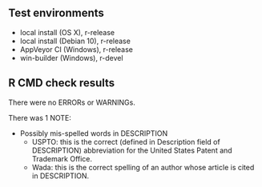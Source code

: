 ## Test environments

* local install (OS X), r-release
* local install (Debian 10), r-release
* AppVeyor CI (Windows), r-release
* win-builder (Windows), r-devel

## R CMD check results

There were no ERRORs or WARNINGs.

There was 1 NOTE:
- Possibly mis-spelled words in DESCRIPTION
  * USPTO: this is the correct (defined in Description field of DESCRIPTION) abbreviation for the United States Patent and Trademark Office.
  * Wada: this is the correct spelling of an author whose article is cited in DESCRIPTION.
